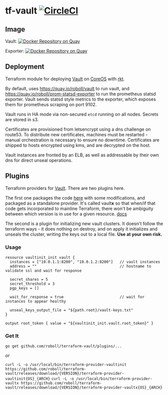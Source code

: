 # tf-vault [![CircleCI](https://circleci.com/gh/roboll/tf-vault.svg?style=svg)](https://circleci.com/gh/roboll/tf-vault)

## Image

Vault: [![Docker Repository on Quay](https://quay.io/repository/roboll/vault/status "Docker Repository on Quay")](https://quay.io/repository/roboll/vault)

Exporter: [![Docker Repository on Quay](https://quay.io/repository/roboll/prom-statsd-exporter/status "Docker Repository on Quay")](https://quay.io/repository/roboll/prom-statsd-exporter)

## Deployment

Terraform module for deploying [Vault](https://vaultproject.io) on [CoreOS](https://coreos.com) with [rkt](https://github.com/coreos/rkt).

By default, uses https://quay.io/roboll/vault to run vault, and https://quay.io/roboll/prom-statsd-exporter to run the prometheus statsd exporter. Vault sends statsd style metrics to the exporter, which exposes them for prometheus scraping on port 9102.

Vault runs in HA mode via non-secured `etcd` running on all nodes. Secrets are stored in s3.

Certificates are provisioned from letsencrypt using a dns challenge on route53. To distribute new certificates, machines must be restarted - manual orchestration is necessary to ensure no downtime. Certificates are shipped to hosts encrypted using kms, and are decrypted on the host.

Vault instances are fronted by an ELB, as well as addressable by their own dns for direct unseal operations.

## Plugins

Terraform providers for [Vault](https://vaultproject.io). There are two plugins here.

The first one packages the code [here](https://github.com/hashicorp/terraform/tree/f-vault/builtin/providers/vault) with some modifications, and packaged as a standalone provider. It's called vault**x** so that when/if that code gets incorporated to mainline Terraform, there won't be ambiguity between which version is in use for a given resource. [docs](https://github.com/hashicorp/terraform/tree/f-vault/website/source/docs/providers/vault)

The second is a plugin for initializing new vault clusters. It doesn't follow the terraform ways - it does nothing on destroy, and on apply it initializes and unseals the cluster, writing the keys out to a local file. **Use at your own risk.**

### Usage

```
resource vaultinit_init vault {
  instances = ["10.0.1.1:8200", "10.0.1.2:8200"]   // vault instances
  address = ""                                     // hostname to validate ssl and wait for response

  secret_shares = 5
  secret_threshold = 3
  pgp_keys = []

  wait_for_response = true                         // wait for instances to appear healthy

  unseal_keys_output_file = "${path.root}/vault-keys.txt"
}

output root_token { value = "${vaultinit_init.vault.root_token}" }
```

### Get It

`go get github.com/roboll/terraform-vault/plugins/...`

_or_

`curl -L -o /usr/local/bin/terraform-provider-vaultinit https://github.com/roboll/terraform-vault/releases/download/{VERSION}/terraform-provider-vaultinit{OS}_{ARCH}`
`curl -L -o /usr/local/bin/terraform-provider-vaultx https://github.com/roboll/terraform-vault/releases/download/{VERSION}/terraform-provider-vaultx{OS}_{ARCH}`

